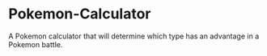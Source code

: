 # Pokemon-Calculator
A Pokemon calculator that will determine which type has an advantage in a Pokemon battle.
